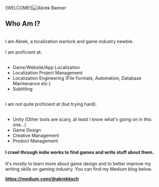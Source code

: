 [WELCOME!]![Abrek Banner](https://user-images.githubusercontent.com/44588876/224436136-fbcb49d0-8729-43b0-8f27-10748c80b4b4.png)





## Who Am I?
<br>
I am Abrek, a localization warlock and game industry newbie.
<br><br>
I am proficient at:
<br><br>

- Game/Website/App Localization
- Localization Project Management
- Localization Engineering (File Formats, Automation, Database Maintenance etc.)
- Subtitling
<br><br>

I am not quite proficient at (but trying hard):
<br><br>

- Unity (Other tools are scary, at least I know what's going on in this one...)
- Game Design
- Creative Management
- Product Management

#### I crawl through indie works to find games and write stuff about them.
It's mostly to learn more about game design and to better improve my writing skills on gaming industry. You can find my Medium blog below.

**https://medium.com/@abrekkoch**
